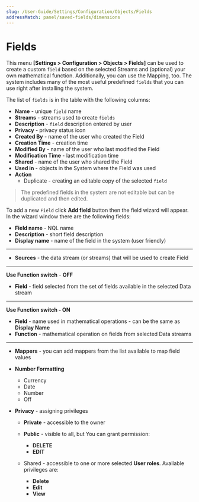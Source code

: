 ```yaml
---
slug: /User-Guide/Settings/Configuration/Objects/Fields
addressMatch: panel/saved-fields/dimensions
---
```


# Fields

This menu **[Settings > Configuration > Objects > Fields]** can be used to create a custom `field` based on the selected Streams and (optional) your own mathematical function. Additionally, you can use the Mapping, too. The system includes many of the most useful predefined  `fields`  that you can use right after installing the system.

The list of `fields`  is in the table with the following columns:

- **Name** - unique `field` name
- **Streams** - streams used to create  `fields` 
- **Description** -  `field`  description entered by user
- **Privacy** - privacy status icon
- **Created By** - name of the user who created the Field
- **Creation Time** - creation time
- **Modified By** - name of the user who last modified the Field
- **Modification Time** - last modification time
- **Shared** - name of the user who shared the Field
- **Used in** - objects in the System where the Field was used
- **Action**
  - Duplicate -  creating an editable copy of the selected  `field`



> The predefined fields in the system are not editable but can be duplicated and then edited.



To add a new `Field` click **Add field** button then the field wizard will appear. In the wizard window there are the following fields:

- **Field name** - NQL name
- **Description** - short field description
- **Display name** - name of the field in the system (user friendly)

---

- **Sources** - the data stream (or streams) that will be used to create Field

---

**Use Function switch** - **OFF** 

- **Field** - field selected from the set of fields available in the selected Data stream

---

**Use Function switch - ON**

- **Field** - name used in mathematical operations - can be the same as **Display Name**
- **Function** - mathematical operation on fields from selected Data streams

---

- **Mappers** - you can add mappers from the list available to map field values
- **Number Formatting**
  
  - Currency
  - Date
  - Number
  - Off

- **Privacy** - assigning privileges 

  - **Private** - accessible to the owner

  - **Public** - visible to all, but You can grant permission:
    - **DELETE**
    - **EDIT**

  - Shared - accessible to one or more selected **User roles**. Available privileges are:
    - **Delete**
    - **Edit**
    - **View**















